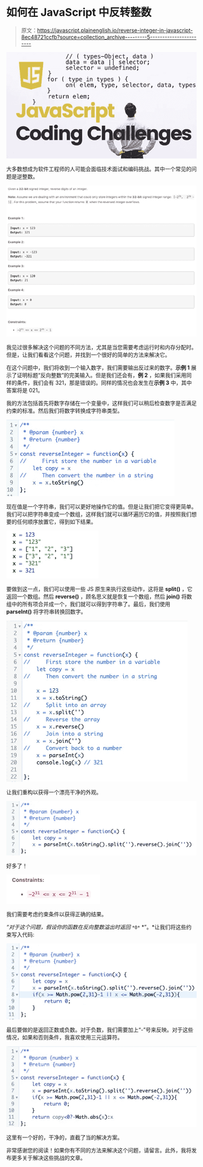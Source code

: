 # 如何在 JavaScript 中反转整数

> 原文：<https://javascript.plainenglish.io/reverse-integer-in-javascript-8ec48721ccfb?source=collection_archive---------5----------------------->

![](img/9009ac21904c4e8dbd92351ac917652e.png)

大多数想成为软件工程师的人可能会面临技术面试和编码挑战。其中一个常见的问题是逆整数。

![](img/b4ac42d9483a9b652cdde314c76eca8f.png)

我见过很多解决这个问题的不同方法，尤其是当您需要考虑运行时和内存分配时。但是，让我们看看这个问题，并找到一个很好的简单的方法来解决它。

在这个问题中，我们将收到一个输入数字，我们需要输出反过来的数字。**示例 1** 展示了证明标题“反向整数”的完美输入。但是我们还会有，**例 2** ，如果我们采用同样的条件，我们会有 321，那是错误的。同样的情况也会发生在**示例 3** 中，其中答案将是 021。

我的方法包括首先将数字存储在一个变量中，这样我们可以稍后检查数字是否满足约束的标准。然后我们将数字转换成字符串类型。

![](img/f6e30b73171a5bd0ce1fcee2a9c5c423.png)

现在值是一个字符串，我们可以更好地操作它的值。但是让我们把它变得更简单。我们可以把字符串变成一个数组，这样我们就可以循环遍历它的值，并按照我们想要的任何顺序放置它，得到如下结果。

![](img/86fa57de093f9b894083e1e1eb44212c.png)

要做到这一点，我们可以使用一些 JS 原生来执行这些动作，这将是 **split()** ，它返回一个数组。然后 **reverse()** ，顾名思义就是恢复一个数组，然后 **join()** 将数组中的所有项合并成一个，我们就可以得到字符串了。最后，我们使用 **parseInt()** 将字符串转换回数字。

![](img/1a44251c1d60201f61d819cbfdece5e9.png)

让我们重构以获得一个漂亮干净的外观。

![](img/2794e735a39d547244569e2bc3b6cba6.png)

好多了！

![](img/dbf28bacb4f221c4bc78b06b497f5152.png)

我们需要考虑约束条件以获得正确的结果。

*“对于这个问题，假设你的函数在反向整数溢出时返回* `*0*` *”。*让我们将这些约束写入代码:

![](img/a8a00fbe844b4337a7478ff1d6cc1a72.png)

最后要做的是返回正数或负数。对于负数，我们需要加上“-”号来反映。对于这些情况，如果和否则条件，我喜欢使用三元运算符。

![](img/2a5d03f9eeae7d79449143f5f8685e93.png)

这里有一个好的，干净的，直截了当的解决方案。

非常感谢您的阅读！如果你有不同的方法来解决这个问题，请留言。此外，我将发布更多关于解决这些挑战的文章。